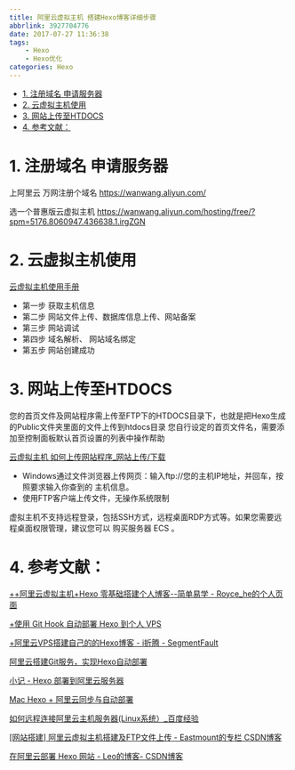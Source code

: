 ```yaml
---
title: 阿里云虚拟主机 搭建Hexo博客详细步骤
abbrlink: 3927704776
date: 2017-07-27 11:36:38
tags: 
    - Hexo
    - Hexo优化
categories: Hexo
---
```

<!-- TOC -->

- [1. 注册域名 申请服务器](#1-注册域名-申请服务器)
- [2. 云虚拟主机使用](#2-云虚拟主机使用)
- [3. 网站上传至HTDOCS](#3-网站上传至htdocs)
- [4. 参考文献：](#4-参考文献)

<!-- /TOC -->
<!-- more -->

# 1. 注册域名 申请服务器

上阿里云 万网注册个域名 https://wanwang.aliyun.com/

选一个普惠版云虚拟主机 https://wanwang.aliyun.com/hosting/free/?spm=5176.8060947.436638.1.irgZGN

# 2. 云虚拟主机使用

[云虚拟主机使用手册](https://help.aliyun.com/knowledge_detail/36183.html)


- 第一步   获取主机信息	
- 第二步	网站文件上传、数据库信息上传、网站备案	
- 第三步	网站调试	
- 第四步	域名解析、 网站域名绑定
- 第五步	网站创建成功

# 3. 网站上传至HTDOCS

您的首页文件及网站程序需上传至FTP下的HTDOCS目录下，也就是把Hexo生成的Public文件夹里面的文件上传到htdocs目录
您自行设定的首页文件名，需要添加至控制面板默认首页设置的列表中操作帮助

[云虚拟主机 如何上传网站程序_网站上传/下载](https://help.aliyun.com/knowledge_detail/36241.html)
 
- Windows通过文件浏览器上传网页：输入ftp://您的主机IP地址，并回车，按照要求输入你查到的 主机信息。
- 使用FTP客户端上传文件，无操作系统限制

 虚拟主机不支持远程登录，包括SSH方式，远程桌面RDP方式等。如果您需要远程桌面权限管理，建议您可以 购买服务器 ECS 。

# 4. 参考文献：

[++阿里云虚拟主机+Hexo 零基础搭建个人博客--简单易学 - Royce_he的个人页面](https://my.oschina.net/roycehe/blog/807259)

[+使用 Git Hook 自动部署 Hexo 到个人 VPS](http://www.swiftyper.com/2016/04/17/deploy-hexo-with-git-hook/)

[+阿里云VPS搭建自己的的Hexo博客 - i折腾 - SegmentFault](https://segmentfault.com/a/1190000005723321)

[阿里云搭建Git服务，实现Hexo自动部署](https://imys.net/20160303/hexo-nginx-auto-deploy.html)

[小记 - Hexo 部署到阿里云服务器](http://lijundong.com/note-hexo-deploy-on-server/)

[Mac Hexo + 阿里云同步与自动部署](http://anyang-ai.com/2017/02/10/hexo/)

[如何远程连接阿里云主机服务器(Linux系统）_百度经验](http://jingyan.baidu.com/article/47a29f242b7c0ac014239915.html)

[[网站搭建] 阿里云虚拟主机搭建及FTP文件上传 - Eastmount的专栏 CSDN博客](http://blog.csdn.net/eastmount/article/details/52643702)

[在阿里云部署 Hexo 网站 - Leo的博客- CSDN博客](http://blog.csdn.net/lihao21/article/details/70188750)
